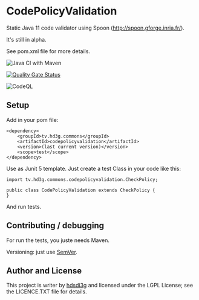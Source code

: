 # CodePolicyValidation

Static Java 11 code validator using Spoon (http://spoon.gforge.inria.fr/).

It's still in alpha.

See pom.xml file for more details.

![Java CI with Maven](https://github.com/hdsdi3g/codepolicyvalidation/workflows/Java%20CI%20with%20Maven/badge.svg)

[![Quality Gate Status](https://sonarcloud.io/api/project_badges/measure?project=hdsdi3g_codepolicyvalidation&metric=alert_status)](https://sonarcloud.io/dashboard?id=hdsdi3g_codepolicyvalidation)

![CodeQL](https://github.com/hdsdi3g/codepolicyvalidation/workflows/CodeQL/badge.svg)

## Setup

Add in your pom file:

```
<dependency>
    <groupId>tv.hd3g.commons</groupId>
    <artifactId>codepolicyvalidation</artifactId>
    <version>(last current version)</version>
    <scope>test</scope>
</dependency>
```

Use as Junit 5 template. Just create a test Class in your code like this:

```
import tv.hd3g.commons.codepolicyvalidation.CheckPolicy;

public class CodePolicyValidation extends CheckPolicy {
}
```

And run tests.

## Contributing / debugging

For run the tests, you juste needs Maven.

Versioning: just use [SemVer](https://semver.org/).

## Author and License

This project is writer by [hdsdi3g](https://github.com/hdsdi3g) and licensed under the LGPL License; see the LICENCE.TXT file for details.
